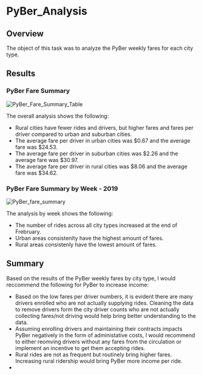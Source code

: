 # PyBer_Analysis

## Overview
The object of this task was to analyze the PyBer weekly fares for each city type.

## Results
### PyBer Fare Summary
![PyBer_Fare_Summary_Table](https://user-images.githubusercontent.com/106352711/177883743-0bb30c55-6cb0-4971-b5c5-3a7294ec8383.png)

The overall analysis shows the following:
* Rural cities have fewer rides and drivers, but higher fares and fares per driver compared to urban and suburban cities.
* The average fare per driver in urban cities was $0.67 and the average fare was $24.53.
* The average fare per driver in suburban cities was $2.26 and the average fare was $30.97.
* The average fare per driver in rural cities was $8.06 and the average fare was $34.62.

### PyBer Fare Summary by Week - 2019
![PyBer_fare_summary](https://user-images.githubusercontent.com/106352711/177885598-47d9c332-695b-4398-889b-603f12e1c341.png)

The analysis by week shows the following:
* The number of rides across all city types increased at the end of Frebruary.
* Urban areas consistenlty have the highest amount of fares.
* Rural areas consistenly have the lowest amount of fares.

## Summary
Based on the results of the PyBer weekly fares by city type, I would reccommend the following for PyBer to increase income:
* Based on the low fares per driver numbers, it is evident there are many drivers enrolled who are not actually supplying rides.  Cleaning the data to remove drivers form the city driver counts who are not actually collecting fares/not driving would help bring better understanding to the data.
* Assuming enrolling drivers and maintaining their contracts impacts PyBer negatively in the form of administative costs, I would recommend to either reomving drivers without any fares from the circulation or implement an incentive to get them accepting rides.
* Rural rides are not as frequent but routinely bring higher fares.  Increasing rural ridership would bring PyBer more income per ride.
* 
